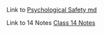Link to [Psychological Safety md](./PsychologicalSafety.md)

Link to 14 Notes [Class 14 Notes](./Notes)
